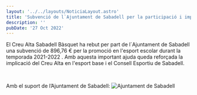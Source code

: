 ```yaml
---
layout: '../../layouts/NoticiaLayout.astro'
title: 'Subvenció de l`Ajuntament de Sabadell per la participació i implicació en l`esport escolar'
description: ''
pubDate: '27 Oct 2022'
---
```


El Creu Alta Sabadell Bàsquet ha rebut per part de l´Ajuntament de Sabadell una subvenció de 896,76 € per la promoció en l'esport escolar durant la temporada 2021-2022 . Amb aquesta important ajuda queda reforçada la implicació del Creu Alta en l'esport base i el Consell Esportiu de Sabadell.

<br/>

Amb el suport de l’Ajuntament de Sabadell:
<img src="/images/ajuntament-sabadell.jpg" alt="Ajuntament de Sabadell" class="w-1/3 mt-4 mx-auto"/>
